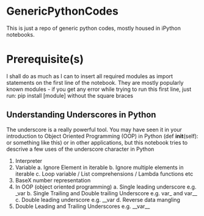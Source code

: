 # GenericPythonCodes
This is just a repo of generic python codes, mostly housed in iPython notebooks.

# Prerequisite(s)
I shall do as much as I can to insert all required modules as import statements on the first line of the notebook. They are mostly popularly known modules - if you get any error while trying to run this first line, just run:
pip install [module] without the square braces

## Understanding Underscores in Python
The underscore is a really powerful tool. You may have seen it in your introduction to Object Oriented Programming (OOP) in Python (def __init__(self): or something like this) or in other applications, but this notebook tries to descrive a few uses of the underscore character in Python
1. Interpreter
2. Variable
  a. Ignore Element in iterable
  b. Ignore multiple elements in iterable
  c. Loop variable / List comprehensions / Lambda functions etc
3. BaseX number representation
4. In OOP (object oriented programming)
  a. Single leading underscore e.g. \_var
  b. Single Trailing and Double trailing Underscore e.g. var\_ and var\_\_
  c. Double leading underscore e.g. \_\_var
  d. Reverse data mangling
5. Double Leading and Trailing Underscores e.g. \_\_var\_\_
